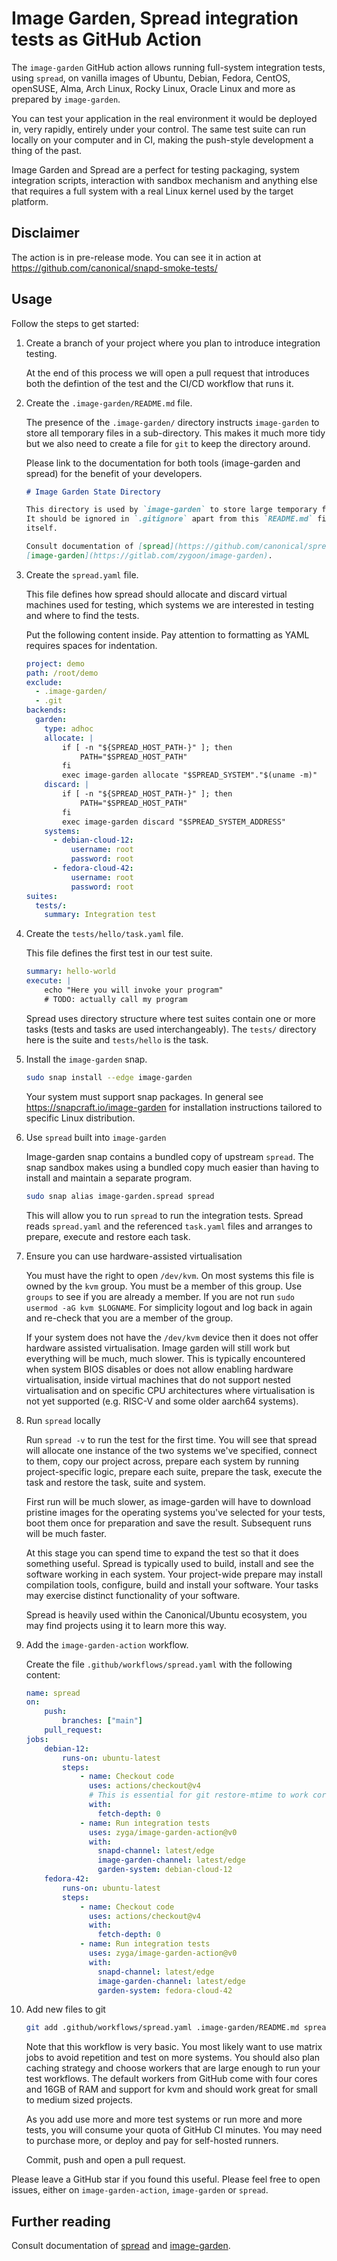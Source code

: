 <!--
SPDX-License-Identifier: Apache-2.0
SPDX-FileCopyrightText: Canonical Ltd.
-->

# Image Garden, Spread integration tests as GitHub Action

The `image-garden` GitHub action allows running full-system integration tests,
using `spread`, on vanilla images of Ubuntu, Debian, Fedora, CentOS, openSUSE,
Alma, Arch Linux, Rocky Linux, Oracle Linux and more as prepared by
`image-garden`.

You can test your application in the real environment it would be deployed in,
very rapidly, entirely under your control. The same test suite can run locally
on your computer and in CI, making the push-style development a thing of the
past.

Image Garden and Spread are a perfect for testing packaging, system integration
scripts, interaction with sandbox mechanism and anything else that requires a
full system with a real Linux kernel used by the target platform.

## Disclaimer

The action is in pre-release mode. You can see it in action at
https://github.com/canonical/snapd-smoke-tests/

## Usage

Follow the steps to get started:

1. Create a branch of your project where you plan to introduce integration testing.

    At the end of this process we will open a pull request that introduces both
    the defintion of the test and the CI/CD workflow that runs it.

2. Create the `.image-garden/README.md` file.

    The presence of the `.image-garden/` directory instructs `image-garden` to
    store all temporary files in a sub-directory. This makes it much more tidy
    but we also need to create a file for `git` to keep the directory around.

    Please link to the documentation for both tools (image-garden and spread)
    for the benefit of your developers.

    ```markdown
    # Image Garden State Directory

    This directory is used by `image-garden` to store large temporary files.
    It should be ignored in `.gitignore` apart from this `README.md` file
    itself.

    Consult documentation of [spread](https://github.com/canonical/spread) and
    [image-garden](https://gitlab.com/zygoon/image-garden).
    ```

3. Create the `spread.yaml` file.

    This file defines how spread should allocate and discard virtual machines
    used for testing, which systems we are interested in testing and where to
    find the tests.

    Put the following content inside. Pay attention to formatting as YAML
    requires spaces for indentation.

    ```yaml
    project: demo
    path: /root/demo
    exclude:
      - .image-garden/
      - .git
    backends:
      garden:
        type: adhoc
        allocate: |
            if [ -n "${SPREAD_HOST_PATH-}" ]; then
                PATH="$SPREAD_HOST_PATH"
            fi
            exec image-garden allocate "$SPREAD_SYSTEM"."$(uname -m)"
        discard: |
            if [ -n "${SPREAD_HOST_PATH-}" ]; then
                PATH="$SPREAD_HOST_PATH"
            fi
            exec image-garden discard "$SPREAD_SYSTEM_ADDRESS"
        systems:
          - debian-cloud-12:
              username: root
              password: root
          - fedora-cloud-42:
              username: root
              password: root
    suites:
      tests/:
        summary: Integration test
    ```

4. Create the `tests/hello/task.yaml` file.

    This file defines the first test in our test suite.

    ```yaml
    summary: hello-world
    execute: |
        echo "Here you will invoke your program"
        # TODO: actually call my program
    ```

    Spread uses directory structure where test suites contain one or more tasks
    (tests and tasks are used interchangeably). The `tests/` directory here is the
    suite and `tests/hello` is the task.

5. Install the `image-garden` snap.

    ```sh
    sudo snap install --edge image-garden
    ```

    Your system must support snap packages. In general see
    https://snapcraft.io/image-garden for installation instructions tailored to
    specific Linux distribution.

6. Use `spread` built into `image-garden`

    Image-garden snap contains a bundled copy of upstream `spread`. The snap
    sandbox makes using a bundled copy much easier than having to install and
    maintain a separate program.

    ```sh
    sudo snap alias image-garden.spread spread
    ```

    This will allow you to run `spread` to run the integration tests. Spread reads
    `spread.yaml` and the referenced `task.yaml` files and arranges to prepare,
    execute and restore each task.

7. Ensure you can use hardware-assisted virtualisation

    You must have the right to open `/dev/kvm`. On most systems this file is
    owned by the `kvm` group. You must be a member of this group. Use `groups`
    to see if you are already a member. If you are not run `sudo usermod -aG
    kvm $LOGNAME`.  For simplicity logout and log back in again and re-check
    that you are a member of the group.

    If your system does not have the `/dev/kvm` device then it does not offer
    hardware assisted virtualisation. Image garden will still work but
    everything will be much, much slower. This is typically encountered when
    system BIOS disables or does not allow enabling hardware virtualisation,
    inside virtual machines that do not support nested virtualisation and on
    specific CPU architectures where virtualisation is not yet supported (e.g.
    RISC-V and some older aarch64 systems).

8. Run `spread` locally

    Run `spread -v` to run the test for the first time. You will see that
    spread will allocate one instance of the two systems we've specified,
    connect to them, copy our project across, prepare each system by running
    project-specific logic, prepare each suite, prepare the task, execute the
    task and restore the task, suite and system.

    First run will be much slower, as image-garden will have to download
    pristine images for the operating systems you've selected for your tests,
    boot them once for preparation and save the result. Subsequent runs will be
    much faster.

    At this stage you can spend time to expand the test so that it does
    something useful.  Spread is typically used to build, install and see the
    software working in each system.  Your project-wide prepare may install
    compilation tools, configure, build and install your software. Your tasks
    may exercise distinct functionality of your software.

    Spread is heavily used within the Canonical/Ubuntu ecosystem, you may find
    projects using it to learn more this way.

9. Add the `image-garden-action` workflow.

    Create the file `.github/workflows/spread.yaml` with the following content:

    ```yaml
    name: spread
    on:
        push:
            branches: ["main"]
        pull_request:
    jobs:
        debian-12:
            runs-on: ubuntu-latest
            steps:
                - name: Checkout code
                  uses: actions/checkout@v4
                  # This is essential for git restore-mtime to work correctly.
                  with:
                    fetch-depth: 0
                - name: Run integration tests
                  uses: zyga/image-garden-action@v0
                  with:
                    snapd-channel: latest/edge
                    image-garden-channel: latest/edge
                    garden-system: debian-cloud-12
        fedora-42:
            runs-on: ubuntu-latest
            steps:
                - name: Checkout code
                  uses: actions/checkout@v4
                  with:
                    fetch-depth: 0
                - name: Run integration tests
                  uses: zyga/image-garden-action@v0
                  with:
                    snapd-channel: latest/edge
                    image-garden-channel: latest/edge
                    garden-system: fedora-cloud-42
    ```

10. Add new files to git

    ```sh
    git add .github/workflows/spread.yaml .image-garden/README.md spread.yaml tests/hello/task.yaml
    ```

    Note that this workflow is very basic. You most likely want to use matrix
    jobs to avoid repetition and test on more systems. You should also plan
    caching strategy and choose workers that are large enough to run your test
    workflows. The default workers from GitHub come with four cores and 16GB of
    RAM and support for kvm and should work great for small to medium sized
    projects.

    As you add use more and more test systems or run more and more tests, you
    will consume your quota of GitHub CI minutes. You may need to purchase
    more, or deploy and pay for self-hosted runners.

    Commit, push and open a pull request.

Please leave a GitHub star if you found this useful. Please feel free to open
issues, either on `image-garden-action`, `image-garden` or `spread`.

## Further reading

Consult documentation of [spread](https://github.com/canonical/spread) and
[image-garden](https://gitlab.com/zygoon/image-garden).
